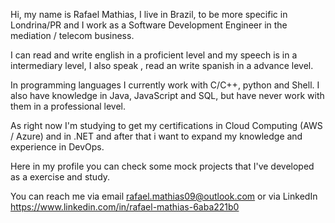 Hi, my name is Rafael Mathias, I live in Brazil, to be more specific in Londrina/PR and I work as a Software Development Engineer in the mediation / telecom business.

I can read and write english in a proficient level and my speech is in a intermediary level, I also speak , read an write spanish in a advance level.

In programming languages I currently work with C/C++, python and Shell. I also have knowledge in Java, JavaScript and SQL, but have never work with them in a professional level.

As right now I'm studying to get my certifications in Cloud Computing (AWS / Azure) and in .NET and after that i want to expand my knowledge and experience in DevOps.

Here in my profile you can check some mock projects that I've developed as a exercise and study.

You can reach me via email rafael.mathias09@outlook.com or via LinkedIn https://www.linkedin.com/in/rafael-mathias-6aba221b0 



<!---
RafaelMathias09/RafaelMathias09 is a ✨ special ✨ repository because its `README.md` (this file) appears on your GitHub profile.
You can click the Preview link to take a look at your changes.
--->

